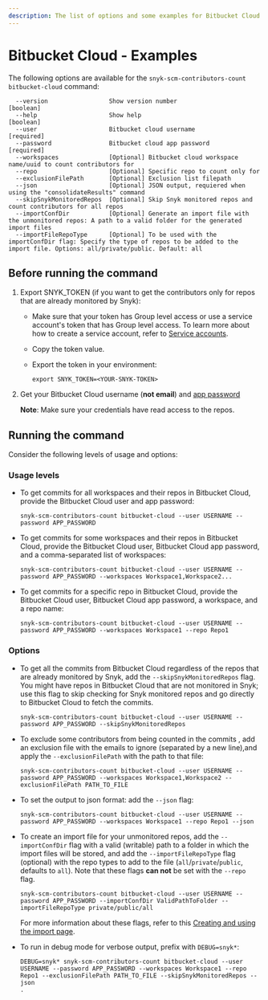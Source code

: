 ```yaml
---
description: The list of options and some examples for Bitbucket Cloud
---
```


# Bitbucket Cloud - Examples

The following options are available for the `snyk-scm-contributors-count bitbucket-cloud` command:

```
  --version                 Show version number                        [boolean]
  --help                    Show help                                  [boolean]
  --user                    Bitbucket cloud username                   [required]
  --password                Bitbucket cloud app password               [required]
  --workspaces              [Optional] Bitbucket cloud workspace name/uuid to count contributors for
  --repo                    [Optional] Specific repo to count only for
  --exclusionFilePath       [Optional] Exclusion list filepath
  --json                    [Optional] JSON output, requiered when using the "consolidateResults" command
  --skipSnykMonitoredRepos  [Optional] Skip Snyk monitored repos and count contributors for all repos
  --importConfDir           [Optional] Generate an import file with the unmonitored repos: A path to a valid folder for the generated import files
  --importFileRepoType      [Optional] To be used with the importConfDir flag: Specify the type of repos to be added to the import file. Options: all/private/public. Default: all
```

## Before running the command

1. Export SNYK\_TOKEN (if you want to get the contributors only for repos that are already monitored by Snyk):
   * Make sure that your token has Group level access or use a service account's token that has Group level access. To learn more about how to create a service account, refer to [Service accounts](../../../../../../../enterprise-setup/service-accounts/).
   * Copy the token value.
   *   Export the token in your environment:

       ```
       export SNYK_TOKEN=<YOUR-SNYK-TOKEN>
       ```
2.  Get your Bitbucket Cloud username (**not email**) and [app password](https://developer.atlassian.com/cloud/bitbucket/rest/intro/#authentication)

    **Note**: Make sure your credentials have read access to the repos.

## Running the command

Consider the following levels of usage and options:

### Usage levels

*   To get commits for all workspaces and their repos in Bitbucket Cloud, provide the Bitbucket Cloud user and app password:

    ```
    snyk-scm-contributors-count bitbucket-cloud --user USERNAME --password APP_PASSWORD
    ```
*   To get commits for some workspaces and their repos in Bitbucket Cloud, provide the Bitbucket Cloud user, Bitbucket Cloud app password, and a comma-separated list of workspaces:

    ```
    snyk-scm-contributors-count bitbucket-cloud --user USERNAME --password APP_PASSWORD --workspaces Workspace1,Workspace2...
    ```
*   To get commits for a specific repo in Bitbucket Cloud, provide the Bitbucket Cloud user, Bitbucket Cloud app password, a workspace, and a repo name:

    ```
    snyk-scm-contributors-count bitbucket-cloud --user USERNAME --password APP_PASSWORD --workspaces Workspace1 --repo Repo1
    ```

### Options

*   To get all the commits from Bitbucket Cloud regardless of the repos that are already monitored by Snyk, add the `--skipSnykMonitoredRepos` flag.\
    You might have repos in Bitbucket Cloud that are not monitored in Snyk; use this flag to skip checking for Snyk monitored repos and go directly to Bitbucket Cloud to fetch the commits.

    ```
    snyk-scm-contributors-count bitbucket-cloud --user USERNAME --password APP_PASSWORD --skipSnykMonitoredRepos
    ```
*   To exclude some contributors from being counted in the commits , add an exclusion file with the emails to ignore (separated by a new line),and apply the `--exclusionFilePath` with the path to that file:

    ```
    snyk-scm-contributors-count bitbucket-cloud --user USERNAME --password APP_PASSWORD --workspaces Workspace1,Workspace2 --exclusionFilePath PATH_TO_FILE
    ```
*   To set the output to json format: add the `--json` flag:

    ```
    snyk-scm-contributors-count bitbucket-cloud --user USERNAME --password APP_PASSWORD --workspaces Workspace1 --repo Repo1 --json
    ```
*   To create an import file for your unmonitored repos, add the `--importConfDir` flag with a valid (writable) path to a folder in which the import files will be stored, and add the `--importFileRepoType` flag (optional) with the repo types to add to the file (`all`/`private`/`public`, defaults to `all`). Note that these flags **can not** be set with the `--repo` flag.

    ```
    snyk-scm-contributors-count bitbucket-cloud --user USERNAME --password APP_PASSWORD --importConfDir ValidPathToFolder --importFileRepoType private/public/all
    ```

    For more information about these flags, refer to this [Creating and using the import page](../../creating-and-using-the-import-file.md).
*   To run in debug mode for verbose output, prefix with `DEBUG=snyk*`:

    ```
    DEBUG=snyk* snyk-scm-contributors-count bitbucket-cloud --user USERNAME --password APP_PASSWORD --workspaces Workspace1 --repo Repo1 --exclusionFilePath PATH_TO_FILE --skipSnykMonitoredRepos --json
    .
    ```
